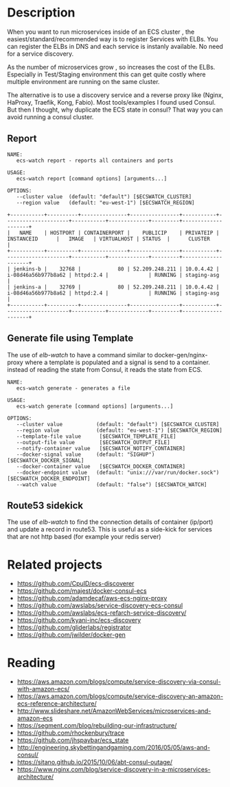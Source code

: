 # Description
When you want to run microservices inside of an ECS cluster , the easiest/standard/recommended way is to register Services with ELBs.
You can register the ELBs in DNS and each service is instanly available. No need for a service discovery.

As the number of microservices grow , so increases the cost of the ELBs. Especially in Test/Staging environment this can get quite costly where multiple environment are running on the same cluster.

The alternative is to use a discovery service and a reverse proxy like (Nginx, HaProxy, Traefik, Kong, Fabio).
Most tools/examples I found used Consul. But then I thought, why duplicate the ECS state in consul? That way you can avoid running a consul cluster.

## Report
```
NAME:
   ecs-watch report - reports all containers and ports

USAGE:
   ecs-watch report [command options] [arguments...]

OPTIONS:
   --cluster value  (default: "default") [$ECSWATCH_CLUSTER]
   --region value   (default: "eu-west-1") [$ECSWATCH_REGION]
```

```
+-----------+----------+---------------+----------------+-----------+---------------------+-----------+-------------+---------+--------------------+
|   NAME    | HOSTPORT | CONTAINERPORT |    PUBLICIP    | PRIVATEIP |     INSTANCEID      |   IMAGE   | VIRTUALHOST | STATUS  |      CLUSTER       |
+-----------+----------+---------------+----------------+-----------+---------------------+-----------+-------------+---------+--------------------+
| jenkins-b |    32768 |            80 | 52.209.248.211 | 10.0.4.42 | i-08d46a56b977b8a62 | httpd:2.4 |             | RUNNING | staging-asg        |
| jenkins-a |    32769 |            80 | 52.209.248.211 | 10.0.4.42 | i-08d46a56b977b8a62 | httpd:2.4 |             | RUNNING | staging-asg        |
+-----------+----------+---------------+----------------+-----------+---------------------+-----------+-------------+---------+--------------------+
```

## Generate file using Template
The use of *elb-watch* to have a command similar to docker-gen/nginx-proxy where a template is populated and a signal is send to a container.
instead of reading the state from Consul, it reads the state from ECS.

```
NAME:
   ecs-watch generate - generates a file

USAGE:
   ecs-watch generate [command options] [arguments...]

OPTIONS:
   --cluster value           (default: "default") [$ECSWATCH_CLUSTER]
   --region value            (default: "eu-west-1") [$ECSWATCH_REGION]
   --template-file value      [$ECSWATCH_TEMPLATE_FILE]
   --output-file value        [$ECSWATCH_OUTPUT_FILE]
   --notify-container value   [$ECSWATCH_NOTIFY_CONTAINER]
   --docker-signal value     (default: "SIGHUP") [$ECSWATCH_DOCKER_SIGNAL]
   --docker-container value   [$ECSWATCH_DOCKER_CONTAINER]
   --docker-endpoint value   (default: "unix:///var/run/docker.sock") [$ECSWATCH_DOCKER_ENDPOINT]
   --watch value             (default: "false") [$ECSWATCH_WATCH]
```

## Route53 sidekick
The use of *elb-watch* to find the connection details of container (ip/port) and update a record in route53.
This is useful as a side-kick for services that are not http based (for example your redis server)

# Related projects
- <https://github.com/CpuID/ecs-discoverer>
- <https://github.com/majest/docker-consul-ecs>
- <https://github.com/adamdecaf/aws-ecs-nginx-proxy>
- <https://github.com/awslabs/service-discovery-ecs-consul>
- <https://github.com/awslabs/ecs-refarch-service-discovery/>
- <https://github.com/kyani-inc/ecs-discovery>
- <https://github.com/gliderlabs/registrator>
- <https://github.com/jwilder/docker-gen>

# Reading
- <https://aws.amazon.com/blogs/compute/service-discovery-via-consul-with-amazon-ecs/>
- <https://aws.amazon.com/blogs/compute/service-discovery-an-amazon-ecs-reference-architecture/>
- <http://www.slideshare.net/AmazonWebServices/microservices-and-amazon-ecs>
- <https://segment.com/blog/rebuilding-our-infrastructure/>
- <https://github.com/rhockenbury/trace>
- <https://github.com/jhspaybar/ecs_state>
- <http://engineering.skybettingandgaming.com/2016/05/05/aws-and-consul/>
- <https://sitano.github.io/2015/10/06/abt-consul-outage/>
- <https://www.nginx.com/blog/service-discovery-in-a-microservices-architecture/>
